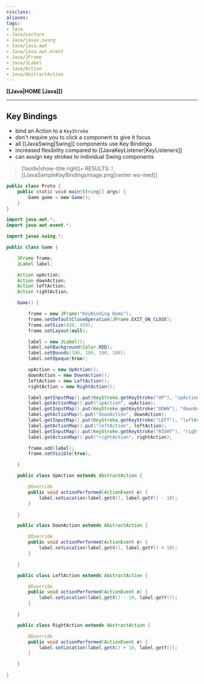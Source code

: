 ```yaml
---
cssclass:
aliases:
tags:
- Java
- Java/Lecture
- Java/javax.swing
- Java/java.awt
- Java/java.awt.event
- Java/JFrame
- Java/JLabel
- Java/Action
- Java/AbstractAction
---
```

**[[Java|HOME [Java]]]**

---
## Key Bindings
- bind an Action to a `KeyStroke`
- don't require you to click a component to give it focus
- all [[JavaSwing|Swing]] components use Key Bindings
- increased flexibility compared to [[JavaKeyListener|KeyListeners]]
- can assign key strokes to individual Swing components

>[!aside|show-title right]+ RESULTS:
> ![[JavaSampleKeyBindingsimage.png|center ws-med]]

```java
public class Proto {
    public static void main(String[] args) {
        Game game = new Game();
    }
}
```
```java
import java.awt.*;
import java.awt.event.*;

import javax.swing.*;

public class Game {

    JFrame frame;
    JLabel label;

    Action upAction;
    Action downAction;
    Action leftAction;
    Action rightAction;

    Game() {

        frame = new JFrame("KeyBinding Demo");
        frame.setDefaultCloseOperation(JFrame.EXIT_ON_CLOSE);
        frame.setSize(420, 420);
        frame.setLayout(null);

        label = new JLabel();
        label.setBackground(Color.RED);
        label.setBounds(100, 100, 100, 100);
        label.setOpaque(true);

        upAction = new UpAction();
        downAction = new DownAction();
        leftAction = new LeftAction();
        rightAction = new RightAction();

        label.getInputMap().put(KeyStroke.getKeyStroke("UP"), "upAction");
        label.getActionMap().put("upAction", upAction);
        label.getInputMap().put(KeyStroke.getKeyStroke("DOWN"), "downAction");
        label.getActionMap().put("downAction", downAction);
        label.getInputMap().put(KeyStroke.getKeyStroke("LEFT"), "leftAction");
        label.getActionMap().put("leftAction", leftAction);
        label.getInputMap().put(KeyStroke.getKeyStroke("RIGHT"), "rightAction");
        label.getActionMap().put("rightAction", rightAction);

        frame.add(label);
        frame.setVisible(true);

    }

    public class UpAction extends AbstractAction {

        @Override
        public void actionPerformed(ActionEvent e) {
            label.setLocation(label.getX(), label.getY() - 10);
        }

    }

    public class DownAction extends AbstractAction {

        @Override
        public void actionPerformed(ActionEvent e) {
            label.setLocation(label.getX(), label.getY() + 10);
        }

    }

    public class LeftAction extends AbstractAction {

        @Override
        public void actionPerformed(ActionEvent e) {
            label.setLocation(label.getX() - 10, label.getY());
        }

    }

    public class RightAction extends AbstractAction {

        @Override
        public void actionPerformed(ActionEvent e) {
            label.setLocation(label.getX() + 10, label.getY());
        }

    }

}
```